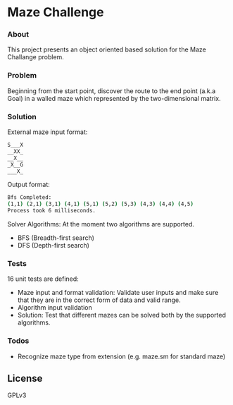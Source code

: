# Maze Challenge
### About
This project presents an object oriented based solution for the Maze Challange problem.
### Problem
Beginning from the start point, discover the route to the end point (a.k.a Goal) in a walled maze which represented by the two-dimensional matrix.
### Solution
External maze input format:
```sh
S___X
__XX_
__X__
_X__G
___X_
```
Output format:
```sh
Bfs Completed:
(1,1) (2,1) (3,1) (4,1) (5,1) (5,2) (5,3) (4,3) (4,4) (4,5)
Process took 6 milliseconds.
```
Solver Algorithms:
At the moment two algorithms are supported.
- BFS (Breadth-first search)
- DFS (Depth-first search)

### Tests
16 unit tests are defined:
- Maze input and format validation: Validate user inputs and make sure that they are in the correct form of data and valid range.
- Algorithm input validation
- Solution: Test that different mazes can be solved both by the supported algorithms.





### Todos

 - Recognize maze type from extension (e.g. maze.sm for standard maze)

License
----

GPLv3
